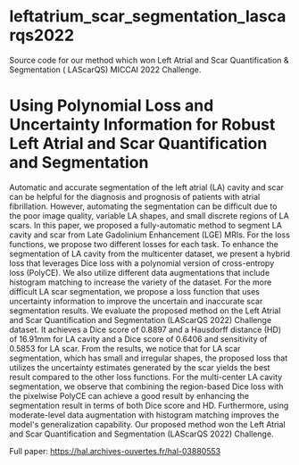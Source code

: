 # leftatrium_scar_segmentation_lascarqs2022
Source code for our method which won Left Atrial and Scar Quantification &amp; Segmentation ( LAScarQS) MICCAI 2022 Challenge.

# Using Polynomial Loss and Uncertainty Information for Robust Left Atrial and Scar Quantification and Segmentation

Automatic and accurate segmentation of the left atrial (LA) cavity and scar can be helpful for the diagnosis and prognosis of patients with atrial fibrillation. However, automating the segmentation can be difficult due to the poor image quality, variable LA shapes, and small discrete regions of LA scars. In this paper, we proposed a fully-automatic method to segment LA cavity and scar from Late Gadolinium Enhancement (LGE) MRIs. For the loss functions, we propose two different losses for each task. To enhance the segmentation of LA cavity from the multicenter dataset, we present a hybrid loss that leverages Dice loss with a polynomial version of cross-entropy loss (PolyCE). We also utilize different data augmentations that include histogram matching to increase the variety of the dataset. For the more difficult LA scar segmentation, we propose a loss function that uses uncertainty information to improve the uncertain and inaccurate scar segmentation results. We evaluate the proposed method on the Left Atrial and Scar Quantification and Segmentation (LAScarQS 2022) Challenge dataset. It achieves a Dice score of 0.8897 and a Hausdorff distance (HD) of 16.91mm for LA cavity and a Dice score of 0.6406 and sensitivity of 0.5853 for LA scar. From the results, we notice that for LA scar segmentation, which has small and irregular shapes, the proposed loss that utilizes the uncertainty estimates generated by the scar yields the best result compared to the other loss functions. For the multi-center LA cavity segmentation, we observe that combining the region-based Dice loss with the pixelwise PolyCE can achieve a good result by enhancing the segmentation result in terms of both Dice score and HD. Furthermore, using moderate-level data augmentation with histogram matching improves the model's generalization capability. Our proposed method won the Left Atrial and Scar Quantification and Segmentation (LAScarQS 2022) Challenge.

Full paper: https://hal.archives-ouvertes.fr/hal-03880553
